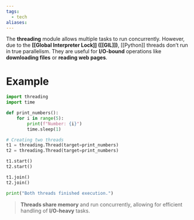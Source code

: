 ```yaml
---
tags:
  - tech
aliases:
---
```

The **threading** module allows multiple tasks to run concurrently.
However, due to the **[[Global Interpreter Lock]] ([[GIL]])**, [[Python]] threads don’t run in true parallelism.
They are useful for **I/O-bound** operations like **downloading files** or **reading web pages**.

# Example
```python
import threading
import time

def print_numbers():
    for i in range(5):
        print(f"Number: {i}")
        time.sleep(1)

# Creating two threads
t1 = threading.Thread(target=print_numbers)
t2 = threading.Thread(target=print_numbers)

t1.start()
t2.start()

t1.join()
t2.join()

print("Both threads finished execution.")
```
> **Threads share memory** and run concurrently, allowing for efficient handling of **I/O-heavy** tasks.
